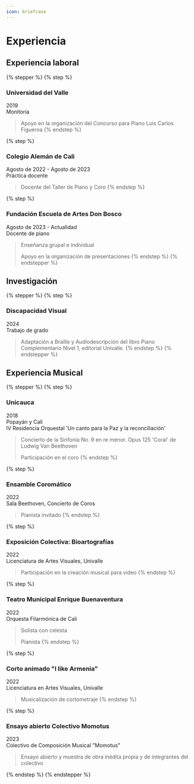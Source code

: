 ```yaml
---
icon: briefcase
---
```


# Experiencia

## Experiencia laboral

{% stepper %}
{% step %}
### Universidad del Valle

2019\
Monitoría

> Apoyo en la organización del Concurso para Piano Luis Carlos Figueroa
{% endstep %}

{% step %}
### Colegio Alemán de Cali

Agosto de 2022 - Agosto de 2023\
Práctica docente

> Docente del Taller de Piano y Coro
{% endstep %}

{% step %}
### Fundación Escuela de Artes Don Bosco

Agosto de 2023 - Actualidad\
Docente de piano

> Enseñanza grupal e individual
>
> Apoyo en la organización de presentaciones
{% endstep %}
{% endstepper %}

## Investigación

{% stepper %}
{% step %}
### Discapacidad Visual

2024\
Trabajo de grado

> Adaptación a Braille y Audiodescripción del libro Piano Complementario Nivel 1, editorial Univalle.
{% endstep %}
{% endstepper %}

## Experiencia Musical

{% stepper %}
{% step %}
### Unicauca

2018\
Popayán y Cali\
IV Residencia Orquestal 'Un canto para la Paz y la reconciliación'

> Concierto de la Sinfonía No. 9 en re menor. Opus 125 'Coral' de Ludwig Van Beethoven
>
> Participación en el coro
{% endstep %}

{% step %}
### Ensamble Coromático

2022\
Sala Beethoven, Concierto de Coros

> Pianista invitado
{% endstep %}

{% step %}
### Exposición Colectiva: Bioartografías

2022\
Licenciatura de Artes Visuales, Univalle

> Participación en la creación musical para video
{% endstep %}

{% step %}
### Teatro Municipal Enrique Buenaventura

2022\
Orquesta Filarmónica de Cali

> Solista con celesta
>
> Pianista
{% endstep %}

{% step %}
### Corto animado "I like Armenia"

2022\
Licenciatura en Artes Visuales, Univalle

> Musicalización de cortometraje
{% endstep %}

{% step %}
### Ensayo abierto Colectivo Momotus

2023\
Colectivo de Composición Musical "Momotus"

> Ensayo abierto y muestra de obra inédita propia y de integrantes del colectivo


{% endstep %}
{% endstepper %}
